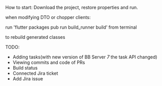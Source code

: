 How to start:
Download the project, restore properties and run.

when modifying DTO or chopper clients:

run 'flutter packages pub run build_runner build' from terminal 

to rebuild generated classes

TODO:
- Adding tasks(with new version of BB Server *7* the task API changed)
- Viewing commits and code of PRs
- Build status
- Connected Jira ticket
- Add Jira issue

